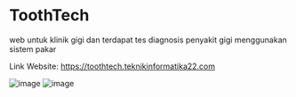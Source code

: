 # ToothTech
web untuk klinik gigi dan terdapat tes diagnosis penyakit gigi menggunakan sistem pakar 

Link Website: https://toothtech.teknikinformatika22.com

![image](https://github.com/user-attachments/assets/4f60f155-e009-4eae-89c8-a66eae962259)
![image](https://github.com/user-attachments/assets/0e3c00b1-1591-41a8-9d99-0baefc462704)


